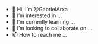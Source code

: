 - 👋 Hi, I’m @GabrielArxa
- 👀 I’m interested in ...
- 🌱 I’m currently learning ...
- 💞️ I’m looking to collaborate on ...
- 📫 How to reach me ...

<!---
GabrielArxa/GabrielArxa is a ✨ special ✨ repository because its `README.md` (this file) appears on your GitHub profile.
You can click the Preview link to take a look at your changes.
--->
